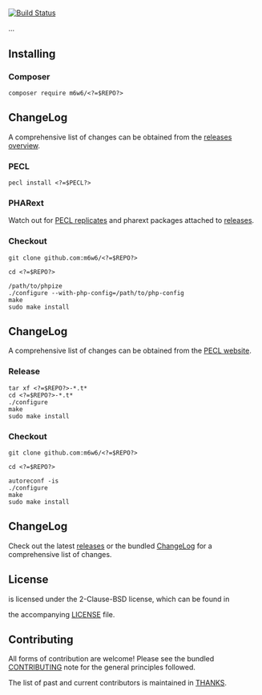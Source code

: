<?php extract($_ENV); ?>
# <?=$REPO?>


[![Build Status](https://travis-ci.org/m6w6/<?=$REPO?>.svg?branch=master)](https://travis-ci.org/m6w6/<?=$REPO?>)

...

## Installing
<?php if (isset($COMPOSER)) : ?>

### Composer

	composer require m6w6/<?=$REPO?>


## ChangeLog

A comprehensive list of changes can be obtained from the
[releases overview](./releases).
<?php endif; ?>
<?php if (isset($PECL)) : ?>

### PECL

	pecl install <?=$PECL?>


### PHARext

Watch out for [PECL replicates](https://replicator.pharext.org?<?=$PECL?>)
and pharext packages attached to [releases](./releases).

### Checkout

	git clone github.com:m6w6/<?=$REPO?>

	cd <?=$REPO?>

	/path/to/phpize
	./configure --with-php-config=/path/to/php-config
	make
	sudo make install

## ChangeLog

A comprehensive list of changes can be obtained from the
[PECL website](https://pecl.php.net/package-changelog.php?package=<?=$PECL?>).
<?php endif; ?>
<?php if (isset($AUTOTOOLS)) : ?>

### Release

	tar xf <?=$REPO?>-*.t*
	cd <?=$REPO?>-*.t*
	./configure
	make
	sudo make install

### Checkout

	git clone github.com:m6w6/<?=$REPO?>

	cd <?=$REPO?>

	autoreconf -is
	./configure
	make
	sudo make install

## ChangeLog

Check out the latest [releases](./releases) or the bundled
[ChangeLog](./ChangeLog) for a comprehensive list of changes.
<?php endif; ?>

## License

<?=$REPO?> is licensed under the 2-Clause-BSD license, which can be found in
the accompanying [LICENSE](./LICENSE) file.

## Contributing

All forms of contribution are welcome! Please see the bundled
[CONTRIBUTING](./CONTRIBUTING.md) note for the general principles followed.

The list of past and current contributors is maintained in [THANKS](./THANKS).
